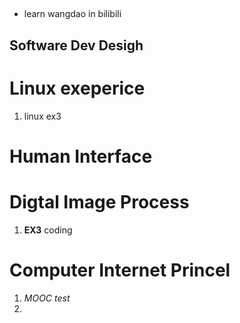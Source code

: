 ##
- learn wangdao in bilibili

## Software Dev Desigh
<!--1. SDD __uml__ design-->

# Linux exeperice
1. linux ex3

# Human Interface


# Digtal Image Process
1. __EX3__ coding

# Computer Internet Princel
1. _MOOC test_
2.
